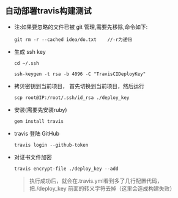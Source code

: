 ## 自动部署travis构建测试

- 注:如果要忽略的文件已被 git 管理,需要先移除,命令如下:

  ```shell
  git rm -r --cached idea/do.txt    //-r为递归
  ```

- 生成 ssh key

  ```shell
  cd ~/.ssh

  ssh-keygen -t rsa -b 4096 -C "TravisCIDeployKey"
  ```

- 拷贝密钥到当前项目， 首先切换到当前项目，然后运行

  ```shell
  scp root@IP:/root/.ssh/id_rsa ./deploy_key
  ```

- 安装(需要先安装ruby)
  ```shell
  gem install travis
  ```

- travis 登陆 GitHub

  ```shell
  travis login --github-token
  ```

- 对证书文件加密
  ```shell
  travis encrypt-file ./deploy_key --add
  ```
  > 执行成功后，就会在.travis.yml看到多了几行配置代码，把.\/deploy_key 前面的转义字符去掉（这里会造成构建失败）